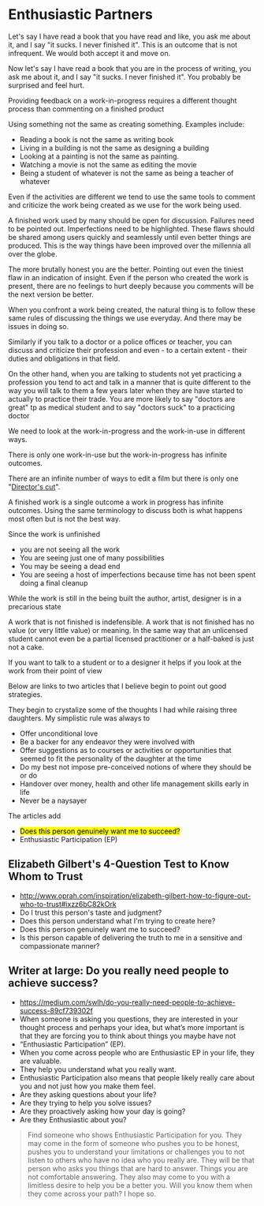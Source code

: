 # Enthusiastic Partners

Let's say I have read a book that you have read and like, you ask me about it, and I say "it sucks. I never finished it". This is an outcome that is not infrequent. We would both accept it and move on.

Now let's say I have read a book that you are in the process of writing, you ask me about it, and I say "it sucks. I never finished it". You probably be surprised and feel hurt.

Providing feedback on a work-in-progress requires a different thought process than commenting on a finished product

Using something not the same as creating something. Examples include:

* Reading a book is not the same as writing book
* Living in a building is not the same as designing a building
* Looking at a painting is not the same as painting.
* Watching a movie is not the same as editing the movie
* Being a student of whatever is not the same as being a teacher of whatever

Even if the activities are different we tend to use the same tools to comment and criticize the work being created as we use for the work being used.

A finished work used by many should be open for discussion. Failures need to be pointed out. Imperfections need to be highlighted. These flaws should be shared among users quickly and seamlessly until even better things are produced. This is the way things have been improved over the millennia all over the globe.

The more brutally honest you are the better. Pointing out even the tiniest flaw in an indication of insight. Even if the person who created the work is present, there are no feelings to hurt deeply because you comments will be the next version be better.

When you confront a work being created, the natural thing is to follow these same rules of discussing the things we use everyday. And there may be issues in doing so.

Similarly if you talk to a doctor or a police offices or teacher, you can discuss and criticize their profession and even - to a certain extent - their duties and obligations in that field.

On the other hand, when you are talking to students not yet practicing a profession you tend to act and talk in a manner that is quite different to the way you will talk to them a few years later when they are have started to actually to practice their trade. You are more likely to say "doctors are great" tp as medical student and to say "doctors suck" to a practicing doctor

We need to look at the work-in-progress and the work-in-use in different ways.

There is only one work-in-use but the work-in-progress has infinite outcomes.

There are an infinite number of ways to edit a film but there is only one "[Director's cut]( https://en.wikipedia.org/wiki/Director%27s_cut )".

A finished work is a single outcome a work in progress has infinite outcomes. Using the same terminology to discuss both is what happens most often but is not the best way.

Since the work is unfinished

* you are not seeing all the work
* You are seeing just one of many possibilities
* You may be seeing a dead end
* You are seeing a host of imperfections because time has not been spent doing a final cleanup

While the work is still in the being built the author, artist, designer is in a precarious state

A work that is not finished is indefensible. A work that is not finished has no value (or very little value) or meaning. In the same way that an unlicensed student cannot even be a partial licensed practitioner or a half-baked is just not a cake.

If you want to talk to a student or to a designer it helps if you look at the work from their point of view

Below are links to two articles that I believe begin to point out good strategies.

They begin to crystalize some of the thoughts I had while raising three daughters. My simplistic rule was always to

* Offer unconditional love
* Be a backer for any endeavor they were involved with
* Offer suggestions as to courses or activities or opportunities that seemed to fit the personality of the daughter at the time
* Do my best not impose pre-conceived notions of where they should be or do
* Handover over money, health and other life management skills early in life
* Never be a naysayer


The articles add

* <mark>Does this person genuinely want me to succeed?</mark>
* Enthusiastic Participation (EP)


## Elizabeth Gilbert's 4-Question Test to Know Whom to Trust

* http://www.oprah.com/inspiration/elizabeth-gilbert-how-to-figure-out-who-to-trust#ixzz6bC82kOrk
* Do I trust this person's taste and judgment?
* Does this person understand what I'm trying to create here?
* Does this person genuinely want me to succeed?
* Is this person capable of delivering the truth to me in a sensitive and compassionate manner?


## Writer at large: Do you really need people to achieve success?

* https://medium.com/swlh/do-you-really-need-people-to-achieve-success-89cf739302f
* When someone is asking you questions, they are interested in your thought process and perhaps your idea, but what’s more important is that they are forcing you to think about things you maybe have not
* “Enthusiastic Participation” (EP).
* When you come across people who are Enthusiastic EP in your life, they are valuable.
* They help you understand what you really want.
* Enthusiastic Participation also means that people likely really care about you and not just how you make them feel.
* Are they asking questions about your life?
* Are they trying to help you solve issues?
* Are they proactively asking how your day is going?
* Are they Enthusiastic about you?

> Find someone who shows Enthusiastic Participation for you. They may come in the form of someone who pushes you to be honest, pushes you to understand your limitations or challenges you to not listen to others who have no idea who you really are. They will be that person who asks you things that are hard to answer. Things you are not comfortable answering. They also may come to you with a limitless desire to help you be a better you. Will you know them when they come across your path? I hope so.
